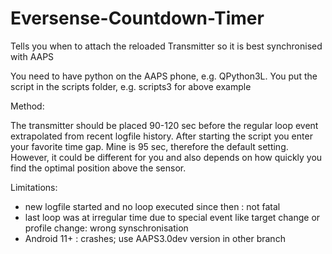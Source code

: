 # Eversense-Countdown-Timer
Tells you when to attach the reloaded Transmitter so it is best synchronised with AAPS

You need to have python on the AAPS phone, e.g. QPython3L.
You put the script in the scripts folder, e.g. scripts3 for above example

Method:

The transmitter should be placed 90-120 sec before the regular loop event extrapolated from recent logfile history.
After starting the script you enter your favorite time gap. Mine is 95 sec, therefore the default setting.
However, it could be different for you and also depends on how quickly you find the optimal position above the sensor.

Limitations:
- new logfile started and no loop executed since then : not fatal
- last loop was at irregular time due to special event like target change or profile change: wrong synschronisation
- Android 11+ : crashes; use AAPS3.0dev version in other branch 
